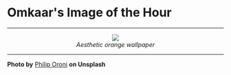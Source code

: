 # Omkaar's Image of the Hour

---

<div align="center">

<a href="https://unsplash.com/photos/orange-and-black-ribbons-float-in-a-dark-space-WlYOkRB5EcA">
  <img src="https://images.unsplash.com/photo-1749248120469-c41bf8471a48?crop=entropy&cs=tinysrgb&fit=max&fm=jpg&ixid=M3w3NjA2Nzh8MHwxfHJhbmRvbXx8fHx8fHx8fDE3NTE2NjY0MDB8&ixlib=rb-4.1.0&q=80&w=1080" style="max-width:100%; height:auto;">
</a>

<br>
<i>Aesthetic orange wallpaper</i>

</div>

---

**Photo by** [Philip Oroni](https://unsplash.com/@philipsfuture) **on Unsplash**
